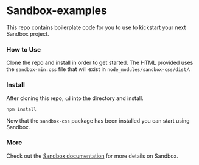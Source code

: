 # Sandbox-examples
This repo contains boilerplate code for you to use to kickstart your next Sandbox project.

### How to Use
Clone the repo and install in order to get started. The HTML provided uses the `sandbox-min.css` file that will exist in `node_modules/sandbox-css/dist/`.

### Install
After cloning this repo, `cd` into the directory and install.
```
npm install
```

Now that the `sandbox-css` package has been installed you can start using Sandbox.

### More
Check out the [Sandbox documentation](https://dlcnine.github.io/sandbox/) for more details on Sandbox.